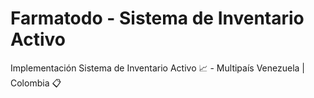 # Farmatodo - Sistema de Inventario Activo

Implementación Sistema de Inventario Activo 📈 - Multipaís Venezuela | Colombia 📋
